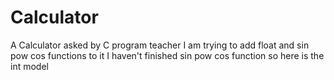 # Calculator
A Calculator asked by C program teacher
I am trying to add float and sin pow cos functions to it
I haven't finished sin pow cos function so here is the int model
